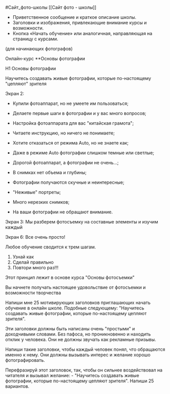 #Сайт_фото-школы 
[[Сайт фото - школы]]

- Приветственное сообщение и краткое описание школы.
- Заголовки и изображения, привлекающие внимание курсы и возможности.
- Кнопка «Начать обучение» или аналогичная, направляющая на страницу с курсами.

 (для начинающих фотографов)

Онлайн-курс
**Основы фотографии

Н1 Основы фотографии

Научитесь создавать живые фотографии, которые по-настоящему "цепляют" зрителя


Экран 2:
- Купили фотоаппарат, но не умеете им пользоваться;
- Делаете первые шаги в фотографии и у вас много вопросов;
- Настройка фотоаппарата для вас "китайская грамота";
- Читаете инструкцию, но ничего не понимаете;
- Хотите отказаться от режима Auto, но не знаете как;
- Даже в режиме Auto фотографии слишком темные или светлые;


- Дорогой фотоаппарат, а фотографии не очень...;
- В снимках нет объема и глубины;
- Фотографии получаются скучные и неинтересные;
- "Неживые" портреты;
- Много нерезких снимков;
- На ваши фотографии не обращают внимание.


Экран 3:
Мы разберем фотосъемку на составные элементы и изучим каждый

Экран 6:
Все очень просто!

Любое обучение сводится к трем шагам.

1. Узнай как
2. Сделай правильно
3. Повтори много раз!!!

Этот принцип лежит в основе курса "Основы фотосъемки"


Вы начнете получать настоящее удовольствие от фотосъемки и возможности творчества


Напиши мне 25 мотивирующих заголовков приглашающих начать обучение в онлайн школе.
Подобные следующему: "Научитесь создавать живые фотографии, которые по-настоящему цепляют зрителя".

Эти заголовки должны быть написаны очень "простыми" и доходчивыми словами. Без пафоса, но проникновенно и находить отклик у человека. Они не должны звучать как рекламные призывы.

Напиши такие заголовки, чтобы каждый человек понял, что обращаются именно к нему. Они должны вызывать интерес и желание хорошо фотографировать. 

Перефразируй этот заголовок, так, чтобы он сильнее воздействовал на читателя и вызывал желание: - "Научитесь создавать живые фотографии, которые по-настоящему цепляют зрителя".
Напиши 25 вариантов.